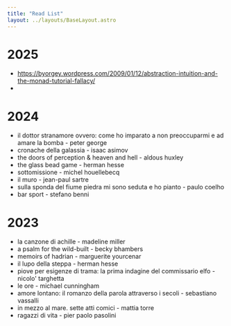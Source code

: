 ```yaml
---
title: "Read List"
layout: ../layouts/BaseLayout.astro
---
```

# 2025 

- https://byorgey.wordpress.com/2009/01/12/abstraction-intuition-and-the-monad-tutorial-fallacy/
- 

# 2024

- il dottor stranamore ovvero: come ho imparato a non preoccuparmi e ad amare la bomba - peter george
- cronache della galassia - isaac asimov
- the doors of perception & heaven and hell - aldous huxley
- the glass bead game - herman hesse
- sottomissione - michel houellebecq 
- il muro - jean-paul sartre
- sulla sponda del fiume piedra mi sono seduta e ho pianto - paulo coelho
- bar sport - stefano benni

# 2023

- la canzone di achille - madeline miller
- a psalm for the wild-built - becky bhambers
- memoirs of hadrian - marguerite yourcenar
- il lupo della steppa - herman hesse
- piove per esigenze di trama: la prima indagine del commissario elfo - nicolo' targhetta
- le ore - michael cunningham
- amore lontano: il romanzo della parola attraverso i secoli - sebastiano vassalli 
- in mezzo al mare. sette atti comici - mattia torre
- ragazzi di vita - pier paolo pasolini